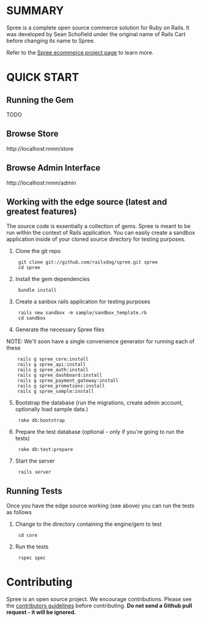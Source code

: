 SUMMARY
=======

Spree is a complete open source commerce solution for Ruby on Rails.
It was developed by Sean Schofield under the original name of Rails
Cart before changing its name to Spree.

Refer to the [Spree ecommerce project page](http://spreecommerce.com)
to learn more.


QUICK START
===========

Running the Gem
---------------

TODO


Browse Store
------------

http://localhost:nnnn/store

Browse Admin Interface
----------------------

http://localhost:nnnn/admin



Working with the edge source (latest and greatest features)
-----------------------------------------------------------

The source code is essentially a collection of gems.  Spree is meant to be run within the context of Rails application.  You can easily create a sandbox application inside of your cloned source directory for testing purposes.


1. Clone the git repo

        git clone git://github.com/railsdog/spree.git spree
        cd spree

2. Install the gem dependencies

        bundle install

3. Create a sanbox rails application for testing purposes

        rails new sandbox -m sample/sandbox_template.rb
        cd sandbox

4. Generate the necessary Spree files

NOTE: We'll soon have a single convenience generator for running each of these

        rails g spree_core:install
        rails g spree_api:install
        rails g spree_auth:install
        rails g spree_dashboard:install
        rails g spree_payment_gateway:install
        rails g spree_promotions:install
        rails g spree_sample:install


5. Bootstrap the database (run the migrations, create admin account, optionally load sample data.)

        rake db:bootstrap

6. Prepare the test database (optional - only if you're going to run the tests)

        rake db:test:prepare

7. Start the server

        rails server

Running Tests
-------------

Once you have the edge source working (see above) you can run the tests as follows

1. Change to the directory containing the engine/gem to test

        cd core

2. Run the tests

        rspec spec

Contributing
============

Spree is an open source project.  We encourage contributions.  Please see the [contributors guidelines](http://spreecommerce.com/documentation/contributing_to_spree.html) before contributing.  **Do not send a Github pull request - it will be ignored.**